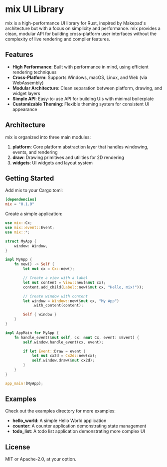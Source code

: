 # mix UI Library

mix is a high-performance UI library for Rust, inspired by Makepad's architecture but with a focus on simplicity and performance. mix provides a clean, modular API for building cross-platform user interfaces without the complexity of live rendering and compiler features.

## Features

- **High Performance**: Built with performance in mind, using efficient rendering techniques
- **Cross-Platform**: Supports Windows, macOS, Linux, and Web (via WebAssembly)
- **Modular Architecture**: Clean separation between platform, drawing, and widget layers
- **Simple API**: Easy-to-use API for building UIs with minimal boilerplate
- **Customizable Theming**: Flexible theming system for consistent UI appearance

## Architecture

mix is organized into three main modules:

1. **platform**: Core platform abstraction layer that handles windowing, events, and rendering
2. **draw**: Drawing primitives and utilities for 2D rendering
3. **widgets**: UI widgets and layout system

## Getting Started

Add mix to your Cargo.toml:

```toml
[dependencies]
mix = "0.1.0"
```

Create a simple application:

```rust
use mix::Cx;
use mix::event::Event;
use mix::*;

struct MyApp {
    window: Window,
}

impl MyApp {
    fn new() -> Self {
        let mut cx = Cx::new();

        // Create a view with a label
        let mut content = View::new(&mut cx);
        content.add_child(Label::new(&mut cx, "Hello, mix!"));

        // Create window with content
        let window = Window::new(&mut cx, "My App")
            .with_content(content);

        Self { window }
    }
}

impl AppMain for MyApp {
    fn handle_event(&mut self, cx: &mut Cx, event: &Event) {
        self.window.handle_event(cx, event);

        if let Event::Draw = event {
            let mut cx2d = Cx2d::new(cx);
            self.window.draw(&mut cx2d);
        }
    }
}

app_main!(MyApp);
```

## Examples

Check out the examples directory for more examples:

- **hello_world**: A simple Hello World application
- **counter**: A counter application demonstrating state management
- **todo_list**: A todo list application demonstrating more complex UI

## License

MIT or Apache-2.0, at your option.
